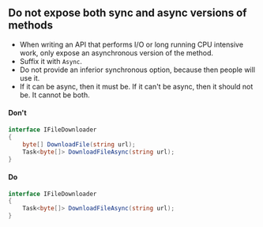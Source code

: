 ## Do not expose both sync and async versions of methods

- When writing an API that performs I/O or long running CPU intensive work, only expose an asynchronous version of the method. 
- Suffix it with `Async`.
- Do not provide an inferior synchronous option, because then people will use it.
- If it can be async, then it must be. If it can't be async, then it should not be. It cannot be both.

#### Don't

```c#
interface IFileDownloader 
{
    byte[] DownloadFile(string url);
    Task<byte[]> DownloadFileAsync(string url);
}
```

#### Do
```c#
interface IFileDownloader 
{
    Task<byte[]> DownloadFileAsync(string url);
}
```
